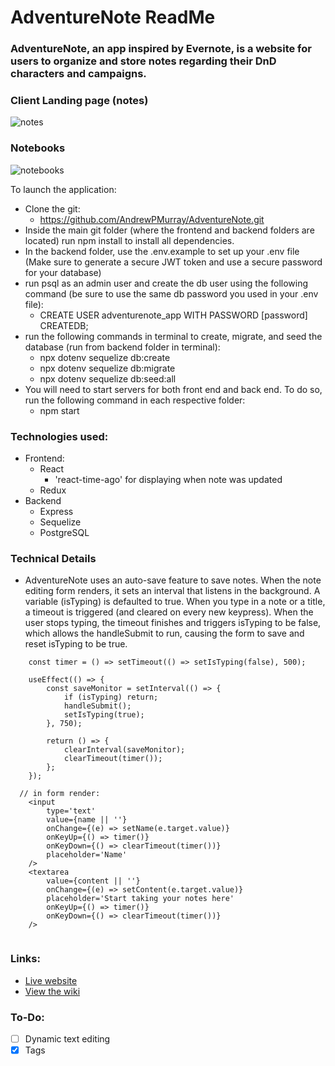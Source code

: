 # AdventureNote ReadMe

### AdventureNote, an app inspired by Evernote, is a website for users to organize and store notes regarding their DnD characters and campaigns.

### Client Landing page (notes)

![notes]

### Notebooks

![notebooks]

To launch the application:
  - Clone the git:
      - https://github.com/AndrewPMurray/AdventureNote.git
  - Inside the main git folder (where the frontend and backend folders are located) run npm install to install all dependencies.
  - In the backend folder, use the .env.example to set up your .env file (Make sure to generate a secure JWT token and use a secure password for your database)
  - run psql as an admin user and create the db user using the following command (be sure to use the same db password you used in your .env file):
    - CREATE USER adventurenote_app WITH PASSWORD [password] CREATEDB;
  - run the following commands in terminal to create, migrate, and seed the database (run from backend folder in terminal):
    - npx dotenv sequelize db:create
    - npx dotenv sequelize db:migrate
    - npx dotenv sequelize db:seed:all
  - You will need to start servers for both front end and back end. To do so, run the following command in each respective folder:
    - npm start

### Technologies used:
  - Frontend:
    - React
      - 'react-time-ago' for displaying when note was updated
    - Redux
  - Backend
    - Express
    - Sequelize
    - PostgreSQL

### Technical Details
* AdventureNote uses an auto-save feature to save notes. When the note editing form renders, it sets an interval that listens in the background. A variable (isTyping) is defaulted to true. When you type in a note or a title, a timeout is triggered (and cleared on every new keypress). When the user stops typing, the timeout finishes and triggers isTyping to be false, which allows the handleSubmit to run, causing the form to save and reset isTyping to be true.

```
	const timer = () => setTimeout(() => setIsTyping(false), 500);
  
	useEffect(() => {
		const saveMonitor = setInterval(() => {
			if (isTyping) return;
			handleSubmit();
			setIsTyping(true);
		}, 750);

		return () => {
			clearInterval(saveMonitor);
			clearTimeout(timer());
		};
	});
  
  // in form render:
	<input
		type='text'
		value={name || ''}
		onChange={(e) => setName(e.target.value)}
		onKeyUp={() => timer()}
		onKeyDown={() => clearTimeout(timer())}
		placeholder='Name'
	/>
	<textarea
		value={content || ''}
		onChange={(e) => setContent(e.target.value)}
		placeholder='Start taking your notes here'
		onKeyUp={() => timer()}
		onKeyDown={() => clearTimeout(timer())}
	/>
  
```


### Links:
  - [Live website](https://adventurenote.herokuapp.com/)
  - [View the wiki](https://github.com/AndrewPMurray/AdventureNote/wiki)

### To-Do:
* [ ] Dynamic text editing
* [X] Tags

[notebooks]: https://user-images.githubusercontent.com/92741849/163466482-792ebd7b-9b47-4367-b403-b1f79a453a32.JPG
[notes]: https://user-images.githubusercontent.com/92741849/163466683-24903885-a381-430b-b4a4-6c4d130435a9.JPG

